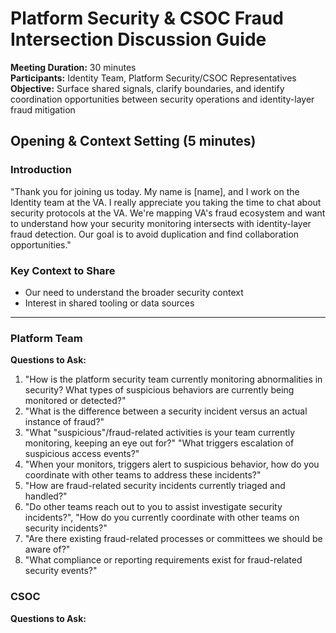 # Platform Security & CSOC Fraud Intersection Discussion Guide

**Meeting Duration:** 30 minutes  
**Participants:** Identity Team, Platform Security/CSOC Representatives  
**Objective:** Surface shared signals, clarify boundaries, and identify coordination opportunities between security operations and identity-layer fraud mitigation

## Opening & Context Setting (5 minutes)

### Introduction
"Thank you for joining us today. My name is [name], and I work on the Identity team at the VA. I really appreciate you taking the time to chat about security protocols at the VA.  We're mapping VA's fraud ecosystem and want to understand how your security monitoring intersects with identity-layer fraud detection. Our goal is to avoid duplication and find collaboration opportunities."

### Key Context to Share
- Our need to understand the broader security context
- Interest in shared tooling or data sources

---
### Platform Team
**Questions to Ask:**
1. "How is the platform security team currently monitoring abnormalities in security?  What types of suspicious behaviors are currently being monitored or detected?"
2. "What is the difference between a security incident versus an actual instance of fraud?"
3. "What "suspicious"/fraud-related activities is your team currently monitoring, keeping an eye out for?" "What triggers escalation of suspicious access events?"
4. "When your monitors, triggers alert to suspicious behavior, how do you coordinate with other teams to address these incidents?"
5. "How are fraud-related security incidents currently triaged and handled?"
6. "Do other teams reach out to you to assist investigate security incidents?", "How do you currently coordinate with other teams on security incidents?"
7. "Are there existing fraud-related processes or committees we should be aware of?"
8. "What compliance or reporting requirements exist for fraud-related security events?"

### CSOC
**Questions to Ask:**


